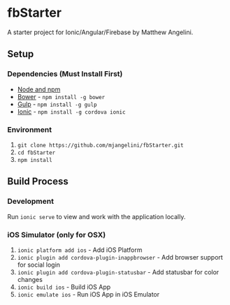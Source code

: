 # fbStarter
A starter project for Ionic/Angular/Firebase by Matthew Angelini.

## Setup

### Dependencies (Must Install First)
* [Node and npm](https://nodejs.org/)
* [Bower](http://bower.io/) - `npm install -g bower`
* [Gulp](http://gulpjs.com/) - `npm install -g gulp`
* [Ionic](http://ionicframework.com/) - `npm install -g cordova ionic`


### Environment
1. `git clone https://github.com/mjangelini/fbStarter.git`
1. `cd fbStarter`
1.  `npm install`

## Build Process

### Development
Run `ionic serve` to view and work with the application locally.

### iOS Simulator (only for OSX)
1. `ionic platform add ios` - Add iOS Platform
1. `ionic plugin add cordova-plugin-inappbrowser` - Add browser support for social login
1. `ionic plugin add cordova-plugin-statusbar` - Add statusbar for color changes
1. `ionic build ios` - Build iOS App
1. `ionic emulate ios` - Run iOS App in iOS Emulator

